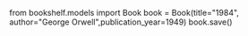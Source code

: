 from bookshelf.models import Book
book = Book(title="1984", author="George Orwell",publication_year=1949)
book.save()
